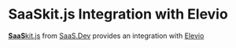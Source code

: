
# **SaaS**kit.js Integration with Elevio

[**SaaS**kit.js](https://saaskit.js.org) from [SaaS.Dev](https://saas.dev) provides an integration with [Elevio](https://saaskit.js.org/integrations/elevio)

